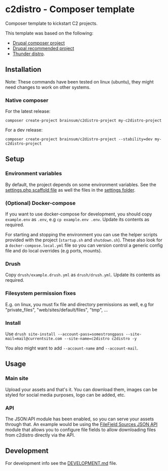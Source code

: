 # c2distro - Composer template

Composer template to kickstart C2 projects.

This template was based on the following:

- [Drupal composer project](https://github.com/drupal-composer/drupal-project)
- [Drupal recommended project](https://www.drupal.org/docs/develop/using-composer/starting-a-site-using-drupal-composer-project-templates)
- [Thunder distro](https://github.com/thunder/thunder-project).

## Installation

Note: These commands have been tested on linux (ubuntu), they might need changes to work on other systems.

### Native composer

For the latest release:
```shell script
composer create-project brainsum/c2distro-project my-c2distro-project
```

For a dev release:
```shell script
composer create-project brainsum/c2distro-project --stability=dev my-c2distro-project
```

## Setup

### Environment variables

By default, the project depends on some environment variables. See the [settings.php scaffold file](./composer/c2distro/assets/default.settings.php) as well the files in the [settings folder](./settings).

### (Optional) Docker-compose

If you want to use docker-compose for development, you should copy `example.env` as `.env`, e.g `cp example.env .env`. Update its contents as required.

For starting and stopping the environment you can use the helper scripts provided with the project (`startup.sh` and `shutdown.sh`). These also look for a `docker-compose.local.yml` file so you can version control a generic config file and do local overrides (e.g ports, mounts).

### Drush

Copy `drush/example.drush.yml` as `drush/drush.yml`. Update its contents as required.

### Filesystem permission fixes

E.g. on linux, you must fix file and directory permissions as well, e.g for "private_files", "web/sites/default/files", "tmp", ...

### Install

Use `drush site-install --account-pass=somestrongpass --site-mail=mail@currentsite.com --site-name=c2distro c2distro -y`

You also might want to add `--account-name` and `--account-mail`.

## Usage
### Main site

Upload your assets and that's it. You can download them, images can be styled for social media purposes, logo can be added, etc.

### API

The JSON:API module has been enabled, so you can serve your assets through that. An example would be using the [FileField Sources JSON API
](https://www.drupal.org/project/filefield_sources_jsonapi) module that allows you to configure file fields to allow downloading files from c2distro directly via the API.

## Development

For development info see the [DEVELOPMENT.md](./DEVELOPMENT.md) file.
